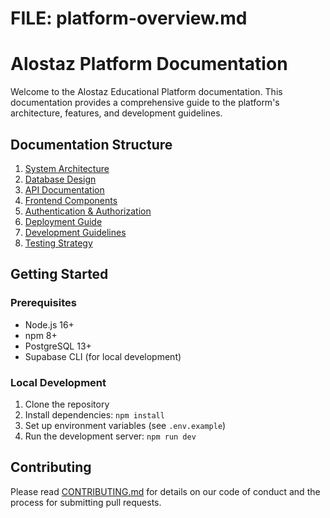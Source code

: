 # FILE: platform-overview.md

# Alostaz Platform Documentation

Welcome to the Alostaz Educational Platform documentation. This documentation provides a comprehensive guide to the platform's architecture, features, and development guidelines.

## Documentation Structure

1. [System Architecture](./architecture/README.md)
2. [Database Design](./database/README.md)
3. [API Documentation](./api/README.md)
4. [Frontend Components](./frontend/README.md)
5. [Authentication & Authorization](./auth/README.md)
6. [Deployment Guide](./deployment/README.md)
7. [Development Guidelines](./development/README.md)
8. [Testing Strategy](./testing/README.md)

## Getting Started

### Prerequisites
- Node.js 16+
- npm 8+
- PostgreSQL 13+
- Supabase CLI (for local development)

### Local Development

1. Clone the repository
2. Install dependencies: `npm install`
3. Set up environment variables (see `.env.example`)
4. Run the development server: `npm run dev`

## Contributing

Please read [CONTRIBUTING.md](../CONTRIBUTING.md) for details on our code of conduct and the process for submitting pull requests.
